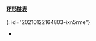 #### [环形链表](https://leetcode-cn.com/problems/linked-list-cycle/)
{: id="20210122164803-ixn5rme"}

*
